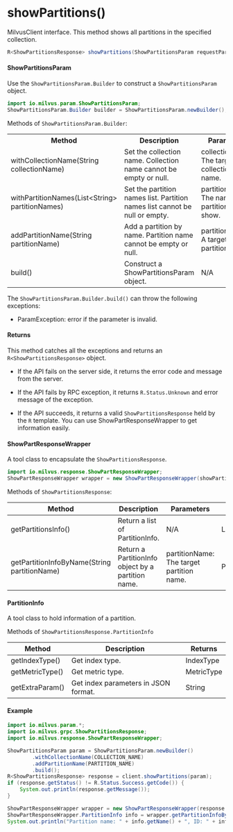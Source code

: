 # showPartitions()

MilvusClient interface. This method shows all partitions in the specified collection.

```java
R<ShowPartitionsResponse> showPartitions(ShowPartitionsParam requestParam);
```

#### ShowPartitionsParam

Use the `ShowPartitionsParam.Builder` to construct a `ShowPartitionsParam` object.

```java
import io.milvus.param.ShowPartitionsParam;
ShowPartitionsParam.Builder builder = ShowPartitionsParam.newBuilder();
```

Methods of `ShowPartitionsParam.Builder`:

<table>
    <tr>
        <th>Method</th>
        <th>Description</th>
        <th>Parameters</th>
    </tr>
    <tr>
        <td>withCollectionName(String collectionName)</td>
        <td>Set the collection name. Collection name cannot be empty or null.</td>
        <td>collectionName: The target collection name.</td>
    </tr>
    <tr>
        <td>withPartitionNames(List&lt;String> partitionNames)</td>
        <td>Set the partition names list. Partition names list cannot be null or empty.</td>
        <td>partitionNames: The name list of partitions to show.</td>
    </tr>
    <tr>
        <td>addPartitionName(String partitionName)</td>
        <td>Add a partition by name. Partition name cannot be empty or null.</td>
        <td>partitionName: A target partition name.</td>
    </tr>
    <tr>
        <td>build()</td>
        <td>Construct a ShowPartitionsParam object.</td>
        <td>N/A</td>
    </tr>
</table>

The `ShowPartitionsParam.Builder.build()` can throw the following exceptions:

- ParamException: error if the parameter is invalid.

#### Returns

This method catches all the exceptions and returns an `R<ShowPartitionsResponse>` object.

- If the API fails on the server side, it returns the error code and message from the server.

- If the API fails by RPC exception, it returns `R.Status.Unknown` and error message of the exception.

- If the API succeeds, it returns a valid `ShowPartitionsResponse` held by the `R` template. You can use ShowPartResponseWrapper to get information easily.

#### ShowPartResponseWrapper

A tool class to encapsulate the `ShowPartitionsResponse`. 

```java
import io.milvus.response.ShowPartResponseWrapper;
ShowPartResponseWrapper wrapper = new ShowPartResponseWrapper(showPartitionsResponse);
```

Methods of `ShowPartitionsResponse`:

|  **Method**                                            |  **Description**                                    |  **Parameters**                            |  **Returns**         |
| ------------------------------------------------------ | --------------------------------------------------- | ------------------------------------------ | -------------------- |
|  getPartitionsInfo()<br/>                           |  Return a list of PartitionInfo.                    |  N/A                                       |  List<PartitionInfo> |
|  getPartitionInfoByName(String partitionName)<br/>  |  Return a PartitionInfo object by a partition name. |  partitionName: The target partition name. |  PartitionInfo       |

#### PartitionInfo

A tool class to hold information of a partition.

Methods of `ShowPartitionsResponse.PartitionInfo`

|  **Method**      |  **Description**                      |  **Returns** |
| ---------------- | ------------------------------------- | ------------ |
|  getIndexType()  |  Get index type.                      |  IndexType   |
|  getMetricType() |  Get metric type.                     |  MetricType  |
|  getExtraParam() |  Get index parameters in JSON format. |  String      |

#### Example

```java
import io.milvus.param.*;
import io.milvus.grpc.ShowPartitionsResponse;
import io.milvus.response.ShowPartResponseWrapper;

ShowPartitionsParam param = ShowPartitionsParam.newBuilder()
        .withCollectionName(COLLECTION_NAME)
        .addPartitionName(PARTITION_NAME)
        .build();
R<ShowPartitionsResponse> response = client.showPartitions(param);
if (response.getStatus() != R.Status.Success.getCode()) {
    System.out.println(response.getMessage());
}

ShowPartResponseWrapper wrapper = new ShowPartResponseWrapper(response.getData());
ShowPartResponseWrapper.PartitionInfo info = wrapper.getPartitionInfoByName("_default");
System.out.println("Partition name: " + info.getName() + ", ID: " + info.getId() + ", in-memory: " + info.getInMemoryPercentage() + "%");
```
